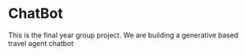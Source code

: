 # ChatBot
This is the final year group project. We are building a generative based travel agent chatbot
